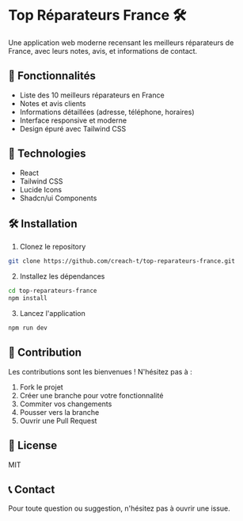 # Top Réparateurs France 🛠️

Une application web moderne recensant les meilleurs réparateurs de France, avec leurs notes, avis, et informations de contact.

## 🌟 Fonctionnalités

- Liste des 10 meilleurs réparateurs en France
- Notes et avis clients
- Informations détaillées (adresse, téléphone, horaires)
- Interface responsive et moderne
- Design épuré avec Tailwind CSS

## 🚀 Technologies

- React
- Tailwind CSS
- Lucide Icons
- Shadcn/ui Components

## 🛠️ Installation

1. Clonez le repository
```bash
git clone https://github.com/creach-t/top-reparateurs-france.git
```

2. Installez les dépendances
```bash
cd top-reparateurs-france
npm install
```

3. Lancez l'application
```bash
npm run dev
```

## 🤝 Contribution

Les contributions sont les bienvenues ! N'hésitez pas à :
1. Fork le projet
2. Créer une branche pour votre fonctionnalité
3. Commiter vos changements
4. Pousser vers la branche
5. Ouvrir une Pull Request

## 📝 License

MIT

## 📞 Contact

Pour toute question ou suggestion, n'hésitez pas à ouvrir une issue.